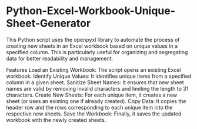 # Python-Excel-Workbook-Unique-Sheet-Generator

This Python script uses the openpyxl library to automate the process of creating new sheets in an Excel workbook based on unique values in a specified column. This is particularly useful for organizing and segregating data for better readability and management.

Features
Load an Existing Workbook: The script opens an existing Excel workbook.
Identify Unique Values: It identifies unique items from a specified column in a given sheet.
Sanitize Sheet Names: It ensures that new sheet names are valid by removing invalid characters and limiting the length to 31 characters.
Create New Sheets: For each unique item, it creates a new sheet (or uses an existing one if already created).
Copy Data: It copies the header row and the rows corresponding to each unique item into the respective new sheets.
Save the Workbook: Finally, it saves the updated workbook with the newly created sheets.

